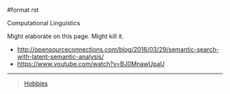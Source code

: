 \#format rst

Computational Linguistics

Might elaborate on this page. Might kill it.

-   <http://opensourceconnections.com/blog/2016/03/29/semantic-search-with-latent-semantic-analysis/>
-   <https://www.youtube.com/watch?v=BJ0MnawUpaU>

* * * * *

> [Hobbies](../Hobbies)
